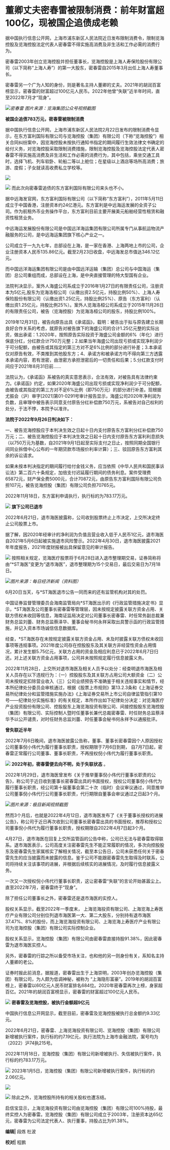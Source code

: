 # 董卿丈夫密春雷被限制消费：前年财富超100亿，现被国企追债成老赖

据中国执行信息公开网，上海市浦东新区人民法院近日发布限制消费令，限制览海控股及览海控股法定代表人密春雷不得实施高消费及非生活和工作必需的消费行为。

密春雷2003年创立览海控股并担任董事长，览海控股是上海人寿保险股份有限公司（以下简称“上海人寿”）的第一大股东，密春雷自2015年3月出任上海人寿董事长。

密春雷另一个广为人知的身份，则是著名主持人董卿的丈夫。2021年的胡润百富榜显示，密春雷的财富超过100亿元人民币。2022年他曾“失联”近半年时间，直至2022年7月才“现身”。

![](https://inews.gtimg.com/newsapp_bt/0/15685487856/1000)_密春雷
图片来源：览海集团公众号视频截图_

**被国企追债783万元，密春雷被限制消费**

据中国执行信息公开网，上海市浦东新区人民法院2月22日发布的限制消费令显示，在东方富利国际有限公司与览海控股（集团）有限公司（下称“览海控股”）相关合同纠纷案中，因览海控股未按执行通知书指定的期间履行生效法律文书确定的给付义务，对览海控股采取限制消费措施，限制览海控股及览海控股法定代表人密春雷不得实施高消费及非生活和工作必需的消费行为，其中包括，乘坐交通工具时，选择飞机、列车软卧、轮船二等以上舱位；在星级以上酒店等场所高消费；旅游、度假；子女就读高收费私立学校等。

![](https://inews.gtimg.com/newsapp_bt/0/15685487967/1000)

![](https://inews.gtimg.com/newsapp_bt/0/15685487972/1000)
而此次向密春雷追债的东方富利国际有限公司来头也不小。

据中远海发官网，东方富利国际有限公司（以下简称“东方富利”），2011年5月11日成立于中国香港，注册资本约24亿港元。东方富利是中远海运发展的全资子公司。作为航租外币业务操作平台，东方富利目前主要开展美元船舶经营性租赁和融资性租赁业务。

中远海运发展股份有限公司是中国远洋海运集团有限公司所属专门从事航运物流产融服务的公司，是中远海运集团旗下核心产业之一。

公司成立于一九九七年，总部设在上海，是一家在香港、上海两地上市的公司，企业注册资本人民币135.86亿元。截至2月23日收盘，中远海发总市值达346.12亿元。

而中国远洋海运集团有限公司是由中国远洋运输（集团）总公司与中国海运（集团）总公司重组而成，总部设在上海，是中央直接管理的特大型国有企业。

法院判决显示，案外人海盛公司系成立于2016年1月27日的有限责任公司，注册资本为5亿元,股东为览海洛桓公司（认缴出资2.5亿元，持股比例50%）、上海人寿保险股份有限公司（认缴出资1.25亿元，持股比例25%）、原告（东方富利）（认缴出资1.25亿元，持股比例25%）。案外人览海洛桓公司系成立于2015年11月26日的有限责任公司，被告（览海控股）为览海洛桓公司的股东，持股比例100%。

2019年12月31日，被告向原告出具《承诺函》，载明：被告出于拟与原告建立长期良好合作关系的考虑，就原告对被告旗下的海盛公司的合计1.25亿元整的实际出资，做出承诺：1.2020年，按照原告实际投资于海盛公司金额的6%（年化）进行保底分红，分红款合计750万元整；2.如果当年海盛公司出现亏损或实现净利润少于可分配额，由被告或其指定的第三方对不足6%比例的部分进行补差；3.本承诺仅对原告有效，不类推到其他股东方；4、承诺方和被承诺方均不得向第三方透露本承诺内容，若有泄密，由泄密方承担泄密后的一切责任和后果；5.分红款支付时间应于2021年8月31日前……

法院认为，《承诺函》系被告的真实意思表示，合法有效，对被告具有法律约束力。《承诺函》约定，如果2020年海盛公司出现亏损或实现净利润少于可分配额，由被告或其指定的第三方对不足6%比例（即750万元）的部分进行补差。现根据尤振会（沪）审字[2021]第01-0291号审计报告显示，海盛公司2020年净利润为负数，且审理中被告表示同意支付原告分红补偿款750万元，系被告对自己权利的处分，于法不悖，本院予以准许。

**法院于2022年9月26日判决如下：**

一、被告览海控股应于本判决生效之日起十日内支付原告东方富利分红补偿款750万元；二、被告览海控股应于本判决生效之日起十日内支付原告东方富利利息损失（以750万元为基数，自2021年9月1日起至实际支付之日止，按照同期全国银行间同业拆借中心公布的一年期贷款市场报价利率计算）；三、驳回原告东方富利其余的诉讼请求。

如果未按本判决指定的期间履行给付金钱义务，应当依照《中华人民共和国民事诉讼法》第二百六十条规定，加倍支付迟延履行期间的债务利息。案件受理费65872元，财产保全费5000元，合计70872元，由原告东方富利国际有限公司负担107元，被告览海控股（集团）有限公司负担70765元。

2022年11月18日，东方富利申请执行，执行标的为783.17万元。

![](https://inews.gtimg.com/newsapp_bt/0/15685487986/1000)
**旗下公司已退市**

2022年6月21日，退市海医披露称，公司收到股票终止上市决定，上交所决定终止公司股票上市。

据了解，因2020年经审计的净利润为负值且营业收入低于人民币1亿元，退市海医自2021年5月6日起被实施退市风险警示。2022年4月30日，退市海医披露2021年年度报告，2021年度财报被出具保留意见的审计报告。

![](https://inews.gtimg.com/newsapp_bt/0/15685488144/1000)
按照相关规定，览海医疗股票将于6月28日进入退市整理期交易，证券简称将由“*ST海医”变更为“退市海医”，退市整理期为15个交易日，最后交易日为7月18日。

![](https://inews.gtimg.com/newsapp_bt/0/15685488148/1000)_图片来源：每日经济新闻（资料图）_

6月20日当天，与*ST海医退市公告一同而来的还有监管机构对其的处罚。

中国证券监督管理委员会海南监管局向*ST海医出示的《行政监管措施决定书》显示，*ST海医及公司董事长密春雷等管理层，因未按规定披露关联方资金占用、关联方债权未收回等信息，海南证监局决定对公司董事长密春雷、时任常务副总裁兼财务总监刘蕾、财务总监蔡泽华、董事会秘书何永祥采取出具警示函的行政监管措施，并记入资本市场诚信信息数据库。

经查，*ST海医存在未按规定披露关联方资金占用、未及时披露关联方债权未收回事项等违规事项。2021年度公司存在控股股东及其关联方非经营性资金占用情况，累计发生额5.75亿元，关联方占用的资金及相应利息已于2022年6月7日归还。对上述关联方资金占用事项，公司并未按照规定履行信息披露义务。

2022年11月28日，上交所对退市海医及相关人员予以处分：经查明退市海医及相关人员存在以下违规行为：（一）控股股东及其关联方占用公司大额资金（二）公司未按规定扣除营业收入（三）公司业绩预告不准确鉴于相关违规事实和情节，经本所纪律处分委员会审核通过，根据《股票上市规则》第13.2.3条和《上海证券交易所纪律处分和监管措施实施办法》《上海证券交易所上市公司自律监管指引第10号——纪律处分实施标准》的有关规定，本所作出如下纪律处分决定：对览海医疗产业投资股份有限公司、控股股东上海览海投资有限公司、间接控股股东览海控股（集团）有限公司、实际控制人暨时任董事长兼代总裁密春雷、时任财务总监蔡泽华予以公开谴责，对时任财务总监刘蕾、时任董事会秘书何永祥予以通报批评。

**曾失联近半年**

2022年7月6日晚间，退市海医披露公告称，董事、董事长密春雷因个人原因授权公司董事倪小伟代为履行董事长职责，授权期限于7月6日到期，
自7月7日起，密春雷正常履行公司董事、董事长职责，不再授权倪小伟代为履行董事长职责。

![](https://inews.gtimg.com/newsapp_bt/0/15685488245/1000)
**2022年初，密春雷便去向不明，处于失联状态** 。

2022年1月29日，退市海医曾发布《关于推举董事倪小伟代行董事长职责的公告》，称公司于近日收到董事长密春雷出具的书面授权，授权公司董事倪小伟代为履行董事长职责，经公司第十届董事会第二十次（临时）会议审议通过，同意推举公司董事倪小伟代行公司董事长职责，代行期限自董事会审议通过之日起3个月。

![](https://inews.gtimg.com/newsapp_bt/0/15685488250/1000)_图片来源：极目新闻视频截图_

然而3个月后，也就是2022年4月12日，退市海医发布了《关于董事长授权的进展公告》，称公司于近日再次收到公司董事长密春雷出具的书面授权，推荐和授权公司董事倪小伟代为履行董事长职责，授权期限自2022年4月7日起3个月。

4月27日，退市海医在回复上交所监管函的公告中称，公司已无法与密春雷取得联系。退市海医表示，公司高度关注密春雷先生不能正常履职的情况，多次向控股股东及密春雷先生家属核实了解相关情况，截至本公告日，公司未获悉任何关于密春雷先生的应当披露而未披露的信息。鉴于公司不能跟密春雷先生取得及时联系，公司将持续关注该事项的进展，并根据后续核实的进展情况，及时履行信息披露义务。

一次又一次授权倪小伟代行董事长职责，这让密春雷“失联”的言论开始甚嚣尘上。直至2022年7月，密春雷终于“现身”。

除了担任公司董事长之外，密春雷还是退市海医的实控人。

股权关系显示，截至2022年一季度末，
上海览海投资有限公司、上海览海上寿医疗产业有限公司分别位列退市海医第一大、第二大股东，分别持有退市海医37.47%、8%的股份，而上海览海投资有限公司、上海览海上寿医疗产业有限公司为览海控股（集团）有限公司实际控制企业。

股权关系显示，览海控股（集团）有限公司由密春雷直接持股91.38%，因此密春雷为退市海医实控人。

另外，密春雷的行踪之所以备受市场关注，也和他的另一则身份有关，系知名主持人董卿的老公。

证券时报此前消息，据报道，密春雷出生于上海崇明，2003年创办览海控股（集团）有限公司，为人颇为低调神秘，被称为
“上海隐形富豪”。2019年的胡润百富榜上，密春雷以60亿元人民币财富排名684位。2020年密春雷再次上榜，身家超百亿。2021年的胡润百富榜显示，密春雷的财富超过100亿元人民币。

![](https://inews.gtimg.com/newsapp_bt/0/15685488396/1000)
**密春雷及览海控股，被执行金额超9亿元**

中国执行信息公开网显示，截至目前，密春雷及览海控股被执行总金额约9.33亿元。

2022年6月21日，密春雷、上海览海投资有限公司、览海控股（集团）有限公司新增被执行案件，执行标的约7.19亿元，执行法院为上海市金融法院，案号均为（2022）沪74执215号。

2022年11月18日，览海控股（集团）有限公司新增被执行、失信被执行案件，执行标的约783.17万元。

![](https://inews.gtimg.com/newsapp_bt/0/15685488759/1000)
2023年1月5日，览海控股（集团）有限公司新增被执行案件，执行标的约2.06亿元。

![](https://inews.gtimg.com/newsapp_bt/0/15685488764/1000)

![](https://inews.gtimg.com/newsapp_bt/0/15685488769/1000)
除此之外，览海控股所持有的相关股权也遭冻结。

启信宝显示，上海览海投资有限公司由览海控股（集团）有限公司100%持股，最终实控人为密春雷。览海控股（集团）有限公司成立于2003年，注册资本达65亿元，密春雷为公司法定代表人、执行董事，持股占比为91.38%。

**编辑|** 段炼 杜波

**校对|** 程鹏

